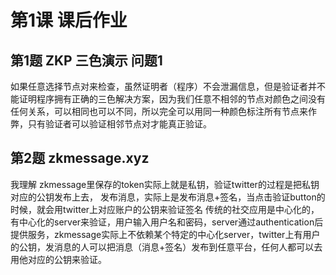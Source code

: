 # 第1课 课后作业

## 第1题 ZKP 三色演示 问题1

如果任意选择节点对来检查，虽然证明者（程序）不会泄漏信息，但是验证者并不能证明程序拥有正确的三色解决方案，因为我们任意不相邻的节点对颜色之间没有任何关系，可以相同也可以不同，所以完全可以用同一种颜色标注所有节点来作弊，只有验证者可以验证相邻节点对才能真正验证。

## 第2题 zkmessage.xyz
我理解 zkmessage里保存的token实际上就是私钥，验证twitter的过程是把私钥对应的公钥发布上去，
发布消息，实际上是发布消息+签名，当点击验证button的时候，就会用twitter上对应账户的公钥来验证签名
传统的社交应用是中心化的，有中心化的server来验证，用户输入用户名和密码，server通过authentication后提供服务，zkmessage实际上不依赖某个特定的中心化server，twitter上有用户的公钥，发消息的人可以把消息（消息+签名）发布到任意平台，任何人都可以去用他对应的公钥来验证。
